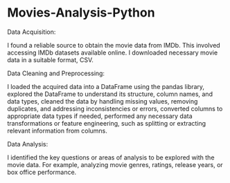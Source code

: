 # Movies-Analysis-Python

Data Acquisition:

I found a reliable source to obtain the movie data from IMDb. This involved accessing IMDb datasets available online.
I downloaded necessary movie data in a suitable format, CSV.

Data Cleaning and Preprocessing:

I loaded the acquired data into a DataFrame using the pandas library, 
explored the DataFrame to understand its structure, column names, and data types, 
cleaned the data by handling missing values, removing duplicates, and addressing inconsistencies or errors, 
converted columns to appropriate data types if needed,
performed any necessary data transformations or feature engineering, such as splitting or extracting relevant information from columns.

Data Analysis:

I identified the key questions or areas of analysis to be explored with the movie data. For example, analyzing movie genres, ratings, release years, or box office performance.
